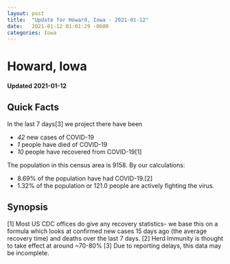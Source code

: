 ```yaml
---
layout: post
title:  "Update for Howard, Iowa - 2021-01-12"
date:   2021-01-12 01:01:29 -0600
categories: Iowa
---
```


# Howard, Iowa
#### Updated 2021-01-12

## Quick Facts

In the last 7 days[3] we project there have been
- *42* new cases of COVID-19
- *1* people have died of COVID-19
- *10* people have recovered from COVID-19[1]

The population in this census area is 9158. By our calculations:
- 8.69% of the population have had COVID-19.[2]
- 1.32% of the population or 121.0 people are actively fighting the virus.

## Synopsis




[1] Most US CDC offices do give any recovery statistics- we base this on a formula which looks at confirmed new cases
15 days ago (the average recovery time) and deaths over the last 7 days.
[2] Herd Immunity is thought to take effect at around ~70-80%
[3] Due to reporting delays, this data may be incomplete. 
    